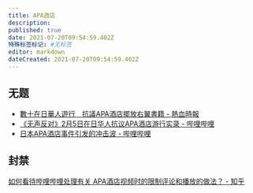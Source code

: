 ```yaml
---
title: APA酒店
description: 
published: true
date: 2021-07-20T09:54:59.402Z
特殊标签标记: #无标签
editor: markdown
dateCreated: 2021-07-20T09:54:59.402Z
---
```


## 无题

+ [數十在日華人遊行　抗議APA酒店擺放右翼書籍 - 熱血時報](https://web.archive.org/web/20170205134349/http://www.passiontimes.hk/article/02-05-2017/35694)
+ [《无声反对》2月5日在日华人抗议APA酒店游行实录 - 哔哩哔哩](https://archive.is/fAIM1 "https://www.bilibili.com/video/av8518384/")
+ [日本APA酒店事件引发的冲击波 - 哔哩哔哩](https://archive.is/ckW21 "https://www.bilibili.com/video/BV1Ps41187N3/")

## 封禁

[如何看待哔哩哔哩处理有关 APA酒店视频时的限制评论和播放的做法？ - 知乎](https://web.archive.org/web/20210720053232/https://www.zhihu.com/question/54840785)
